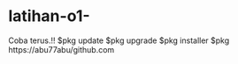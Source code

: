 # latihan-o1-
Coba terus.!!
$pkg update
$pkg upgrade
$pkg installer
$pkg https://abu77abu/github.com
